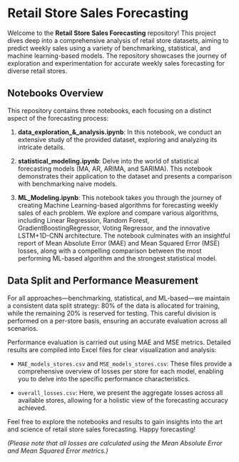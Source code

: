 # Retail Store Sales Forecasting

Welcome to the **Retail Store Sales Forecasting** repository! This project dives deep into a comprehensive analysis of retail store datasets, aiming to predict weekly sales using a variety of benchmarking, statistical, and machine learning-based models. The repository showcases the journey of exploration and experimentation for accurate weekly sales forecasting for diverse retail stores.

## Notebooks Overview


This repository contains three notebooks, each focusing on a distinct aspect of the forecasting process:

1. **data_exploration_&_analysis.ipynb**: In this notebook, we conduct an extensive study of the provided dataset, exploring and analyzing its intricate details.
   
2. **statistical_modeling.ipynb**: Delve into the world of statistical forecasting models (MA, AR, ARIMA, and SARIMA). This notebook demonstrates their application to the dataset and presents a comparison with benchmarking naive models.

3. **ML_Modeling.ipynb**: This notebook takes you through the journey of creating Machine Learning-based algorithms for forecasting weekly sales of each problem. We explore and compare various algorithms, including Linear Regression, Random Forest, GradientBoostingRegressor, Voting Regressor, and the innovative LSTM+1D-CNN architecture. The notebook culminates with an insightful report of Mean Absolute Error (MAE) and Mean Squared Error (MSE) losses, along with a compelling comparison between the most performing ML-based algorithm and the strongest statistical model.

## Data Split and Performance Measurement

For all approaches—benchmarking, statistical, and ML-based—we maintain a consistent data split strategy: 80% of the data is allocated for training, while the remaining 20% is reserved for testing. This careful division is performed on a per-store basis, ensuring an accurate evaluation across all scenarios.

Performance evaluation is carried out using MAE and MSE metrics. Detailed results are compiled into Excel files for clear visualization and analysis:

- `MAE_models_stores.csv` and `MSE_models_stores.csv`: These files provide a comprehensive overview of losses per store for each model, enabling you to delve into the specific performance characteristics.

- `overall_losses.csv`: Here, we present the aggregate losses across all available stores, allowing for a holistic view of the forecasting accuracy achieved.

Feel free to explore the notebooks and results to gain insights into the art and science of retail store sales forecasting. Happy forecasting!

*(Please note that all losses are calculated using the Mean Absolute Error and Mean Squared Error metrics.)*
